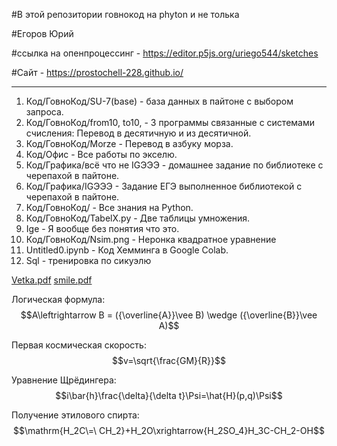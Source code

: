 #В этой репозитории говнокод на phyton и не толька

#Егоров Юрий
 
#ссылка на опенпроцессинг - https://editor.p5js.org/uriego544/sketches 
 
#Сайт - https://prostochell-228.github.io/
__________________________________________

1) Код/ГовноКод/SU-7(base) - база данных в пайтоне с выбором запроса.
2) Код/ГовноКод/from10, to10, - 3 программы связанные с системами счисления: Перевод в десятичную и из десятичной.
3) Код/ГовноКод/Morze - Перевод в азбуку морза.
4) Код/Офис - Все работы по экселю.
5) Код/Графика/всё что не IGЭЭЭ - домашнее задание по библиотеке с черепахой в пайтоне.
6) Код/Графика/IGЭЭЭ - Задание ЕГЭ выполненное библиотекой с черепахой в пайтоне.
7) Код/ГовноКод/ - Все знания на Python.
8) Код/ГовноКод/TabelX.py - Две таблицы умножения.
9) Ige - Я вообще без понятия что это.
10) Код/ГовноКод/Nsim.png - Неронка квадратное уравнение
11) Untitled0.ipynb - Код Хемминга в Google Colab.
12) Sql -  тренировка по сикуэлю


[Vetka.pdf](https://github.com/Prostochell-228/UltraloxIT/files/10252178/Vetka.pdf)
[smile.pdf](https://github.com/Prostochell-228/UltraloxIT/files/10251846/smile.pdf)


Логическая формула:
$$A\leftrightarrow B = ({\overline{A}}\vee B) \wedge  ({\overline{B}}\vee A)$$


Первая космическая скорость:
$$v=\sqrt{\frac{GM}{R}}$$


Уравнение Щрёдингера:
$$i\bar{h}\frac{\delta}{\delta t}\Psi=\hat{H}(p,q)\Psi$$


Получение этилового спирта:
$$\mathrm{H_2C\=\ CH_2}+H_2О\xrightarrow{H_2SO_4}H_3C-CH_2-OH$$

